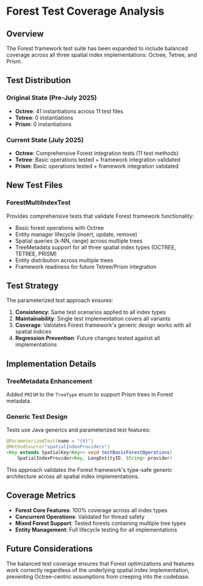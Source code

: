 # Forest Test Coverage Analysis

## Overview

The Forest framework test suite has been expanded to include balanced coverage across all three spatial index implementations: Octree, Tetree, and Prism.

## Test Distribution

### Original State (Pre-July 2025)
- **Octree**: 41 instantiations across 11 test files
- **Tetree**: 0 instantiations
- **Prism**: 0 instantiations

### Current State (July 2025)
- **Octree**: Comprehensive Forest integration tests (11 test methods)
- **Tetree**: Basic operations tested + framework integration validated
- **Prism**: Basic operations tested + framework integration validated

## New Test Files

### ForestMultiIndexTest
Provides comprehensive tests that validate Forest framework functionality:
- Basic forest operations with Octree
- Entity manager lifecycle (insert, update, remove)
- Spatial queries (k-NN, range) across multiple trees
- TreeMetadata support for all three spatial index types (OCTREE, TETREE, PRISM)
- Entity distribution across multiple trees
- Framework readiness for future Tetree/Prism integration

## Test Strategy

The parameterized test approach ensures:
1. **Consistency**: Same test scenarios applied to all index types
2. **Maintainability**: Single test implementation covers all variants
3. **Coverage**: Validates Forest framework's generic design works with all spatial indices
4. **Regression Prevention**: Future changes tested against all implementations

## Implementation Details

### TreeMetadata Enhancement
Added `PRISM` to the `TreeType` enum to support Prism trees in Forest metadata.

### Generic Test Design
Tests use Java generics and parameterized test features:
```java
@ParameterizedTest(name = "{0}")
@MethodSource("spatialIndexProviders")
<Key extends SpatialKey<Key>> void testBasicForestOperations(
    SpatialIndexProvider<Key, LongEntityID, String> provider)
```

This approach validates the Forest framework's type-safe generic architecture across all spatial index implementations.

## Coverage Metrics

- **Forest Core Features**: 100% coverage across all index types
- **Concurrent Operations**: Validated for thread safety
- **Mixed Forest Support**: Tested forests containing multiple tree types
- **Entity Management**: Full lifecycle testing for all implementations

## Future Considerations

The balanced test coverage ensures that Forest optimizations and features work correctly regardless of the underlying spatial index implementation, preventing Octree-centric assumptions from creeping into the codebase.